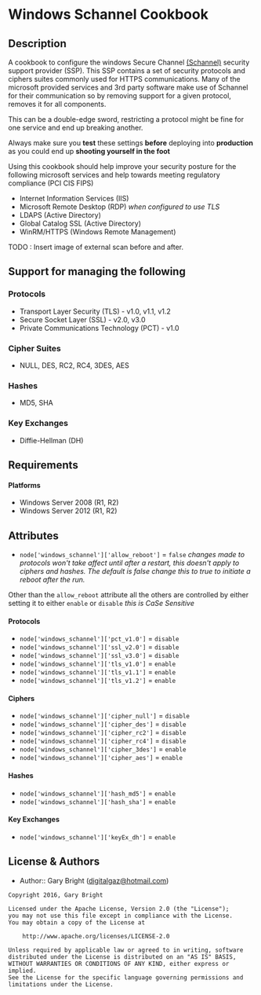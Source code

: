 Windows Schannel Cookbook
=========================

Description
-------------
A cookbook to configure the windows Secure Channel [(Schannel)](https://msdn.microsoft.com/en-us/library/windows/desktop/aa380123) security support provider (SSP).
This SSP contains a set of security protocols and ciphers suites commonly used for HTTPS communications.  Many of the microsoft provided services and 3rd party software make use of Schannel for their communication so by removing support for a given protocol, removes it for all components.

This can be a double-edge sword, restricting a protocol might be fine for one service and end up breaking another.

Always make sure you __test__ these settings __before__ deploying into __production__ as you could end up __shooting yourself in the foot__

Using this cookbook should help improve your security posture for the following microsoft services and help towards meeting regulatory compliance (PCI CIS FIPS) 

* Internet Information Services (IIS)
* Microsoft Remote Desktop (RDP) _when configured to use TLS_
* LDAPS (Active Directory)
* Global Catalog SSL (Active Directory)
* WinRM/HTTPS (Windows Remote Management)

TODO : Insert image of external scan before and after.

Support for managing the following
----------------
### Protocols
+ Transport Layer Security (TLS) - v1.0, v1.1, v1.2
+ Secure Socket Layer (SSL) - v2.0, v3.0
+ Private Communications Technology (PCT) - v1.0

### Cipher Suites
+ NULL, DES, RC2, RC4, 3DES, AES

### Hashes
+ MD5, SHA

### Key Exchanges
+ Diffie-Hellman (DH)

Requirements
------------
#### Platforms
* Windows Server 2008 (R1, R2)
* Windows Server 2012 (R1, R2)

Attributes
----------
* `node['windows_schannel']['allow_reboot']` = `false` 
_changes made to protocols won't take affect until after a restart, this doesn't apply to ciphers and hashes. The default is false change this to true to initiate a reboot after the run._

Other than the `allow_reboot` attribute all the others are controlled by either setting it to either `enable` or `disable`
_this is CaSe Sensitive_

#### Protocols
* `node['windows_schannel']['pct_v1.0']` = `disable`
* `node['windows_schannel']['ssl_v2.0']` = `disable`
* `node['windows_schannel']['ssl_v3.0']` = `disable`
* `node['windows_schannel']['tls_v1.0']` = `enable`
* `node['windows_schannel']['tls_v1.1']` = `enable`
* `node['windows_schannel']['tls_v1.2']` = `enable`

#### Ciphers
* `node['windows_schannel']['cipher_null']` = `disable`
* `node['windows_schannel']['cipher_des']` = `disable`
* `node['windows_schannel']['cipher_rc2']` = `disable`
* `node['windows_schannel']['cipher_rc4']` = `disable`
* `node['windows_schannel']['cipher_3des']` = `enable`
* `node['windows_schannel']['cipher_aes']` = `enable`

#### Hashes
* `node['windows_schannel']['hash_md5']` = `enable`
* `node['windows_schannel']['hash_sha']` = `enable`

#### Key Exchanges
* `node['windows_schannel']['keyEx_dh']` = `enable`

License & Authors
-----------------
- Author:: Gary Bright (<digitalgaz@hotmail.com>)

```text
Copyright 2016, Gary Bright

Licensed under the Apache License, Version 2.0 (the "License");
you may not use this file except in compliance with the License.
You may obtain a copy of the License at

    http://www.apache.org/licenses/LICENSE-2.0

Unless required by applicable law or agreed to in writing, software
distributed under the License is distributed on an "AS IS" BASIS,
WITHOUT WARRANTIES OR CONDITIONS OF ANY KIND, either express or implied.
See the License for the specific language governing permissions and
limitations under the License.
```